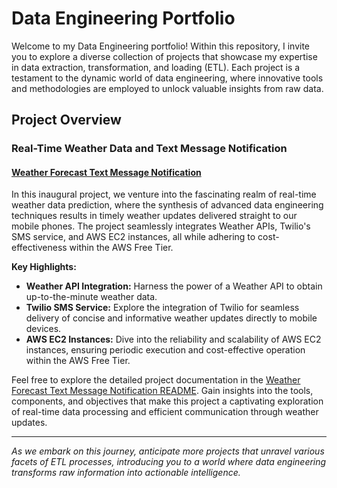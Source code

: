 # Data Engineering Portfolio

Welcome to my Data Engineering portfolio! Within this repository, I invite you to explore a diverse collection of projects that showcase my expertise in data extraction, transformation, and loading (ETL). Each project is a testament to the dynamic world of data engineering, where innovative tools and methodologies are employed to unlock valuable insights from raw data.

## Project Overview

### Real-Time Weather Data and Text Message Notification
#### [Weather Forecast Text Message Notification](Weather_forescast_text_message_notification/guide.md)

In this inaugural project, we venture into the fascinating realm of real-time weather data prediction, where the synthesis of advanced data engineering techniques results in timely weather updates delivered straight to our mobile phones. The project seamlessly integrates Weather APIs, Twilio's SMS service, and AWS EC2 instances, all while adhering to cost-effectiveness within the AWS Free Tier.

**Key Highlights:**
- **Weather API Integration:** Harness the power of a Weather API to obtain up-to-the-minute weather data.
- **Twilio SMS Service:** Explore the integration of Twilio for seamless delivery of concise and informative weather updates directly to mobile devices.
- **AWS EC2 Instances:** Dive into the reliability and scalability of AWS EC2 instances, ensuring periodic execution and cost-effective operation within the AWS Free Tier.

Feel free to explore the detailed project documentation in the [Weather Forecast Text Message Notification README](Weather_forescast_text_message_notification/guide.md). Gain insights into the tools, components, and objectives that make this project a captivating exploration of real-time data processing and efficient communication through weather updates.

---

*As we embark on this journey, anticipate more projects that unravel various facets of ETL processes, introducing you to a world where data engineering transforms raw information into actionable intelligence.*

